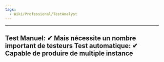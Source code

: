 ```yaml
---
tags:
  - Wiki/Professional/TestAnalyst
---
```

---
Test Manuel: ✔ Mais nécessite un nombre important de testeurs
Test automatique: ✔ Capable de produire de multiple instance
---
